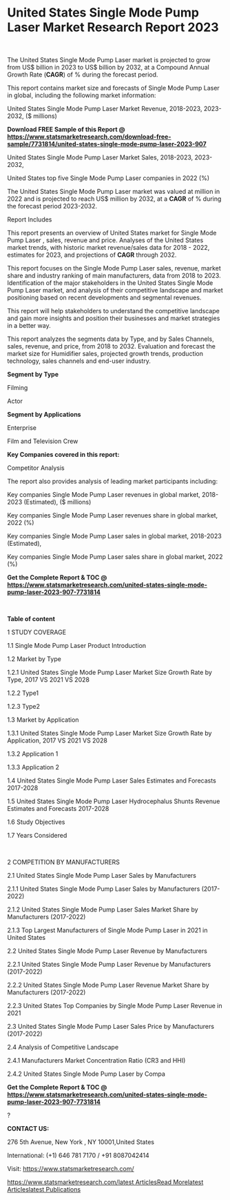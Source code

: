 <h1>United States Single Mode Pump Laser Market Research Report 2023</h1><br/><p>The United States Single Mode Pump Laser market is projected to grow from US$ billion in 2023 to US$ billion by 2032, at a Compound Annual Growth Rate (<strong>CAGR</strong>) of % during the forecast period.</p>
 
 
 
 <p>This report contains market size and forecasts of Single Mode Pump Laser in global, including the following market information:</p>
 
 
 
 <p>United States Single Mode Pump Laser Market Revenue, 2018-2023, 2023-2032, ($ millions)</p>
 
 
 
 <p><strong>Download FREE Sample of this Report @ <a href="https://www.statsmarketresearch.com/download-free-sample/7731814/united-states-single-mode-pump-laser-2023-907">https://www.statsmarketresearch.com/download-free-sample/7731814/united-states-single-mode-pump-laser-2023-907</a></strong></p>
 
 
 
 <p>United States Single Mode Pump Laser Market Sales, 2018-2023, 2023-2032,</p>
 
 
 
 <p>United States top five Single Mode Pump Laser companies in 2022 (%)</p>
 
 
 
 <p>The United States Single Mode Pump Laser market was valued at million in 2022 and is projected to reach US$ million by 2032, at a <strong>CAGR</strong> of % during the forecast period 2023-2032.</p>
 
 
 
 <p>Report Includes</p>
 
 
 
 <p>This report presents an overview of United States market for Single Mode Pump Laser , sales, revenue and price. Analyses of the United States market trends, with historic market revenue/sales data for 2018 - 2022, estimates for 2023, and projections of <strong>CAGR</strong> through 2032.</p>
 
 
 
 <p>This report focuses on the Single Mode Pump Laser sales, revenue, market share and industry ranking of main manufacturers, data from 2018 to 2023. Identification of the major stakeholders in the United States Single Mode Pump Laser market, and analysis of their competitive landscape and market positioning based on recent developments and segmental revenues.</p>
 
 
 
 <p>This report will help stakeholders to understand the competitive landscape and gain more insights and position their businesses and market strategies in a better way.</p>
 
 
 
 <p>This report analyzes the segments data by Type, and by Sales Channels, sales, revenue, and price, from 2018 to 2032. Evaluation and forecast the market size for Humidifier sales, projected growth trends, production technology, sales channels and end-user industry.</p>
 
 
 
 <p><strong>Segment by Type</strong></p>
 
 
 
 <p>Filming</p>
 
 
 
 <p>Actor</p>
 
 
 
 <p><strong>Segment <strong><strong>by Applications</strong></strong></strong></p>
 
 
 
 <p>Enterprise</p>
 
 
 
 <p>Film and Television Crew</p>
 
 
 
 <p><strong>Key Companies covered in this report:</strong></p>
 
 
 
 <p>Competitor Analysis</p>
 
 
 
 <p>The report also provides analysis of leading market participants including:</p>
 
 
 
 <p>Key companies Single Mode Pump Laser revenues in global market, 2018-2023 (Estimated), ($ millions)</p>
 
 
 
 <p>Key companies Single Mode Pump Laser revenues share in global market, 2022 (%)</p>
 
 
 
 <p>Key companies Single Mode Pump Laser sales in global market, 2018-2023 (Estimated),</p>
 
 
 
 <p>Key companies Single Mode Pump Laser sales share in global market, 2022 (%)</p>
 
 
 
 <div><b>Get the Complete Report & TOC @ <a href="https://www.statsmarketresearch.com/united-states-single-mode-pump-laser-2023-907-7731814">https://www.statsmarketresearch.com/united-states-single-mode-pump-laser-2023-907-7731814</a></b></div>
 
 
 
 <p><br />
 
 <b>Table of content</b></p>
 
 
 
 <p>1 STUDY COVERAGE<br />
 
 1.1 Single Mode Pump Laser Product Introduction<br />
 
 1.2 Market by Type<br />
 
 1.2.1 United States Single Mode Pump Laser Market Size Growth Rate by Type, 2017 VS 2021 VS 2028<br />
 
 1.2.2 Type1<br />
 
 1.2.3 Type2<br />
 
 1.3 Market by Application<br />
 
 1.3.1 United States Single Mode Pump Laser Market Size Growth Rate by Application, 2017 VS 2021 VS 2028<br />
 
 1.3.2 Application 1<br />
 
 1.3.3 Application 2<br />
 
 1.4 United States Single Mode Pump Laser Sales Estimates and Forecasts 2017-2028<br />
 
 1.5 United States Single Mode Pump Laser Hydrocephalus Shunts Revenue Estimates and Forecasts 2017-2028<br />
 
 1.6 Study Objectives<br />
 
 1.7 Years Considered<br />
 
 <br />
 
 2 COMPETITION BY MANUFACTURERS<br />
 
 2.1 United States Single Mode Pump Laser Sales by Manufacturers<br />
 
 2.1.1 United States Single Mode Pump Laser Sales by Manufacturers (2017-2022)<br />
 
 2.1.2 United States Single Mode Pump Laser Sales Market Share by Manufacturers (2017-2022)<br />
 
 2.1.3 Top Largest Manufacturers of Single Mode Pump Laser in 2021 in United States<br />
 
 2.2 United States Single Mode Pump Laser Revenue by Manufacturers<br />
 
 2.2.1 United States Single Mode Pump Laser Revenue by Manufacturers (2017-2022)<br />
 
 2.2.2 United States Single Mode Pump Laser Revenue Market Share by Manufacturers (2017-2022)<br />
 
 2.2.3 United States Top Companies by Single Mode Pump Laser Revenue in 2021<br />
 
 2.3 United States Single Mode Pump Laser Sales Price by Manufacturers (2017-2022)<br />
 
 2.4 Analysis of Competitive Landscape<br />
 
 2.4.1 Manufacturers Market Concentration Ratio (CR3 and HHI)<br />
 
 2.4.2 United States Single Mode Pump Laser by Compa</p>
 
 
 
 <div><b>Get the Complete Report & TOC @ <a href="https://www.statsmarketresearch.com/united-states-single-mode-pump-laser-2023-907-7731814">https://www.statsmarketresearch.com/united-states-single-mode-pump-laser-2023-907-7731814</a></b></div>
 
 
 
 <p>? </p>
 
 
 
 <p><b>CONTACT US:</b><br />
 
 276 5th Avenue, New York , NY 10001,United States<br />
 
 International: (+1) 646 781 7170 / +91 8087042414<br />
 
 Visit: <a href="https://www.statsmarketresearch.com/">https://www.statsmarketresearch.com/</a><br />
 
 <a href="https://gyeongbokgung.com">https://www.statsmarketresearch.com/</a><a href="https://hallyeomaritime.com">latest Articles</a><a href="https://jingwansa.com">Read More</a><a href="https://nguoiviet.jp/">latest Articles</a><a href="https://www.intelmarketresearch.com/">latest Publications</a></p>